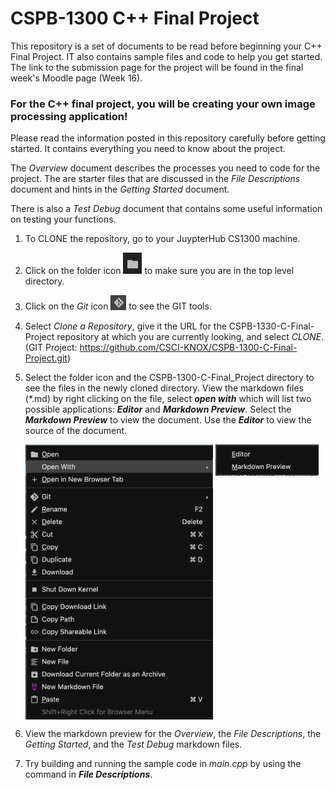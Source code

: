 # CSPB-1300   C++ Final Project

This repository is a set of documents to be read before beginning your C++ Final Project. IT also contains sample files and code to help you get started.
The link to the submission page for the project will be found in the final week's Moodle page (Week 16).


### For the C++ final project, you will be creating your own image processing application! 

Please read the information posted in this repository carefully before getting started. It contains everything you need to know about the project. 

The _Overview_ document describes the processes you need to code for the project.  The are 
starter files that are discussed in the _File Descriptions_ document and hints in the _Getting Started_ document.  

There is also a _Test Debug_ document that contains some useful information on testing your functions.

1. To CLONE the repository, go to your JuypterHub CS1300 machine.  
1. Click on the folder icon <img src="doc_images/folder_icon.png" alt="folder_icon" width="30"/> 
to make sure you are in the top level directory.
1. Click on the _Git_ icon  <img src="doc_images/Git_icon.png" alt="GIT_icon" width="25"/>
to see the GIT tools.
1. Select *Clone a Repository*, give it the URL for the CSPB-1330-C-Final-Project repository at which you are currently looking, and select *CLONE*. 
(GIT Project: https://github.com/CSCI-KNOX/CSPB-1300-C-Final-Project.git)
1. Select the folder icon and the CSPB-1300-C-Final_Project directory to see the files in the newly cloned directory.
View the markdown files (\*.md) by right clicking on the file, select **_open with_** which will list two possible applications: ***Editor*** and ***Markdown Preview***.  Select the ***Markdown Preview*** to view the document.  Use the ***Editor*** to view the source of the document.

    <img src="doc_images/right_click_on_markdown.png" alt="right_click_on_markdown" width="300" style="vertical-align: top;"/>  <img src="doc_images/markdown_open_with.png" alt="markdown_open_with" width="165"  style="vertical-align: top;"/>  


6. View the markdown preview for the *Overview*, the *File Descriptions*, the *Getting Started*, and the *Test Debug* markdown files.
1. Try building and running the sample code in *main.cpp* by using the command in ***File Descriptions***. 

